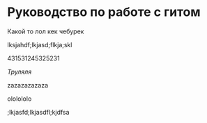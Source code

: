 # Руководство по работе с гитом

Какой то лол кек чебурек

lksjahdf;lkjasd;flkja;skl


431531245325231

*Труляля*

zazazazazaza

ololololo

;lkjasfd;lkjasdfl;kjdfsa